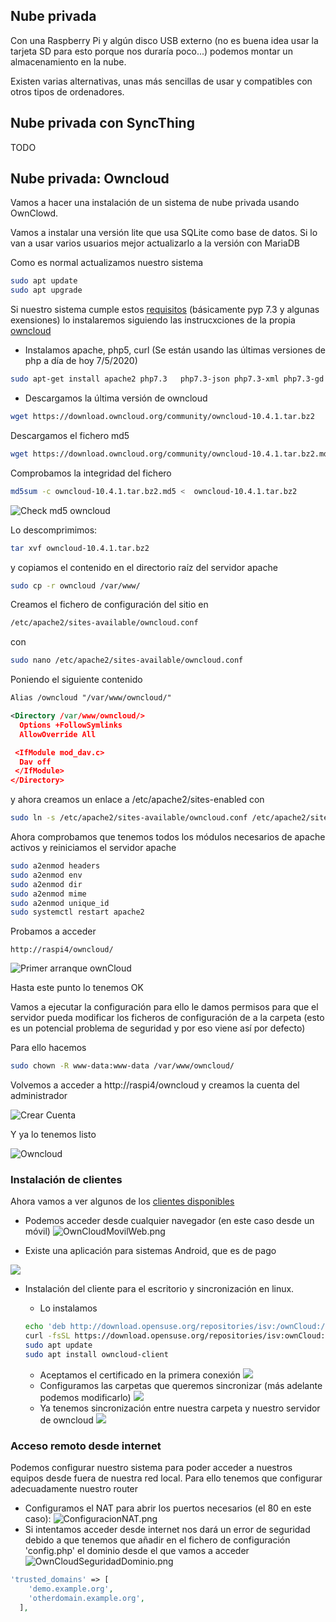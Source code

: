 ## Nube privada

Con una Raspberry Pi y algún disco USB externo (no es buena idea usar la tarjeta SD para esto porque nos duraría poco...) podemos montar un almacenamiento en la nube.

Existen varias alternativas, unas más sencillas de usar y compatibles con otros tipos de ordenadores.

## Nube privada con SyncThing

TODO

## Nube privada: Owncloud

Vamos a hacer una instalación de un sistema de nube privada usando OwnClowd.

Vamos a instalar una versión lite que usa SQLite como base de datos. Si lo van a usar varios usuarios mejor actualizarlo a la versión con MariaDB

Como es normal actualizamos nuestro sistema

```sh
sudo apt update
sudo apt upgrade
```

Si nuestro sistema cumple estos [requisitos](https://doc.owncloud.org/server/10.4/admin_manual/installation/manual_installation.html#prerequisites) (básicamente pyp 7.3 y algunas exensiones) lo instalaremos siguiendo las instrucxciones de la propia [owncloud](https://doc.owncloud.org/server/10.4/admin_manual/installation/manual_installation.html#install-the-required-packages)

* Instalamos apache, php5, curl (Se están usando las últimas versiones de php a día de hoy 7/5/2020)

```sh
sudo apt-get install apache2 php7.3   php7.3-json php7.3-xml php7.3-gd php7.3-sqlite3 curl libcurl4  php7.3-curl php7.3-common php7.3-zip php7.3-xml php7.3-intl php7.3-mbstring 
```
* Descargamos la última versión de owncloud

```sh
wget https://download.owncloud.org/community/owncloud-10.4.1.tar.bz2
```

Descargamos el fichero md5

```sh
wget https://download.owncloud.org/community/owncloud-10.4.1.tar.bz2.md5
```

Comprobamos la integridad del fichero

```sh
md5sum -c owncloud-10.4.1.tar.bz2.md5 <  owncloud-10.4.1.tar.bz2
```


![Check md5 owncloud](./images/Check_md5_owncloud.png)

Lo descomprimimos:
```sh
tar xvf owncloud-10.4.1.tar.bz2 
```
y copiamos el contenido en el directorio raíz del servidor apache
```sh
sudo cp -r owncloud /var/www/
```

Creamos el fichero de configuración del sitio en 

```sh
/etc/apache2/sites-available/owncloud.conf
```
con 

```sh
sudo nano /etc/apache2/sites-available/owncloud.conf
```
Poniendo el siguiente contenido

```xml
Alias /owncloud "/var/www/owncloud/"

<Directory /var/www/owncloud/>
  Options +FollowSymlinks
  AllowOverride All

 <IfModule mod_dav.c>
  Dav off
 </IfModule>
</Directory>
```

y ahora creamos un enlace a  /etc/apache2/sites-enabled con 

```sh
sudo ln -s /etc/apache2/sites-available/owncloud.conf /etc/apache2/sites-enabled/owncloud.conf
```

Ahora comprobamos que tenemos todos los módulos  necesarios de apache activos y reiniciamos el servidor apache

```sh
sudo a2enmod headers
sudo a2enmod env
sudo a2enmod dir
sudo a2enmod mime
sudo a2enmod unique_id 
sudo systemctl restart apache2
```

Probamos a acceder
```
http://raspi4/owncloud/
```

![Primer arranque ownCloud](./images/firstownCloud.png)

Hasta este punto lo tenemos OK

Vamos a ejecutar la configuración para ello le damos permisos para que el servidor pueda modificar los ficheros de configuración de a la carpeta (esto es un potencial problema de seguridad y por eso viene así por defecto)

Para ello hacemos

```sh
sudo chown -R www-data:www-data /var/www/owncloud/
```

Volvemos a acceder a http://raspi4/owncloud y creamos la cuenta del administrador 


![Crear Cuenta](./images/OwnCloudCrearCuenta.png)

Y ya lo tenemos listo

![Owncloud](./images/OnwCloud1st.png)

### Instalación de clientes

Ahora vamos a ver algunos de los [clientes disponibles](https://owncloud.org/download/#install-clients)

* Podemos acceder desde cualquier navegador (en este caso desde un móvil)
![OwnCloudMovilWeb.png](./images/OwnCloudMovilWeb.png)

* Existe una aplicación para sistemas Android, que es de pago

![](./images/OwnCloudAppAndroid.png)

* Instalación del cliente para el escritorio y sincronización en linux. 
  * Lo instalamos

  ```sh
  echo 'deb http://download.opensuse.org/repositories/isv:/ownCloud:/desktop/Ubuntu_18.04/ /' | sudo tee /etc/apt/sources.list.d/isv:ownCloud:desktop.list
  curl -fsSL https://download.opensuse.org/repositories/isv:ownCloud:desktop/Ubuntu_18.04/Release.key | gpg --dearmor | sudo tee /etc/apt/trusted.gpg.d/isv:ownCloud:desktop.gpg > /dev/null
  sudo apt update
  sudo apt install owncloud-client

  ```
  * Aceptamos el certificado en la primera conexión
  ![](./images/OwnClound1stConexion.png)
  * Configuramos las carpetas que queremos sincronizar (más adelante podemos modificarlo)
  ![](./images/OwnCloudSincroPCConf.png)
  * Ya tenemos sincronización entre nuestra carpeta y nuestro servidor de owncloud
  ![](./images/OwnCloudSincroPC.png)


### Acceso remoto desde internet

Podemos configurar nuestro sistema para poder acceder a nuestros equipos desde fuera de nuestra red local. Para ello tenemos que configurar adecuadamente nuestro router

* Configuramos el NAT para abrir los puertos necesarios (el 80 en este caso):
![ConfiguracionNAT.png](./images/ConfiguracionNAT.png)
* Si intentamos acceder desde internet nos dará un error de seguridad debido a que tenemos que añadir en el fichero de configuración 'config.php' el dominio desde el que vamos a acceder
![OwnCloudSeguridadDominio.png](./images/OwnCloudSeguridadDominio.png)
```php
'trusted_domains' => [
	'demo.example.org',
	'otherdomain.example.org',
  ],
```
